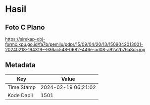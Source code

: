 # Hasil

## Foto C Plano

https://sirekap-obj-formc.kpu.go.id/fa7b/pemilu/pdpr/15/09/04/20/13/1509042013001-20240218-194319--936ac548-0682-446e-ad08-a92a2b76a8c5.jpg


## Metadata

| Key        | Value               |
| ---------- | ------------------- |
| Time Stamp | 2024-02-19 06:21:02 |
| Kode Dapil | 1501                |



